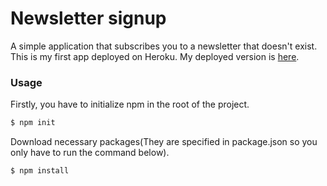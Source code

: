 # Newsletter signup

A simple application that subscribes you to a newsletter that doesn't exist. This is my first app deployed on Heroku.
My deployed version is [here](https://salty-mountain-65830.herokuapp.com/).

### Usage

Firstly, you have to initialize npm in the root of the project.

```sh
$ npm init
```

Download necessary packages(They are specified in package.json so you only have to run the command below).

```sh
$ npm install
```
